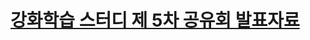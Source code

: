 # [강화학습 스터디 제 5차 공유회 발표자료](https://smarcle.notion.site/233daed55dc380feaf3bd94b17ea9486?source=copy_link)

